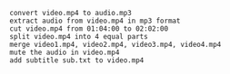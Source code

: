 `convert video.mp4 to audio.mp3`\
`extract audio from video.mp4 in mp3 format`\
`cut video.mp4 from 01:04:00 to 02:02:00`\
`split video.mp4 into 4 equal parts`\
`merge video1.mp4, video2.mp4, video3.mp4, video4.mp4`\
`mute the audio in video.mp4`\
`add subtitle sub.txt to video.mp4`
